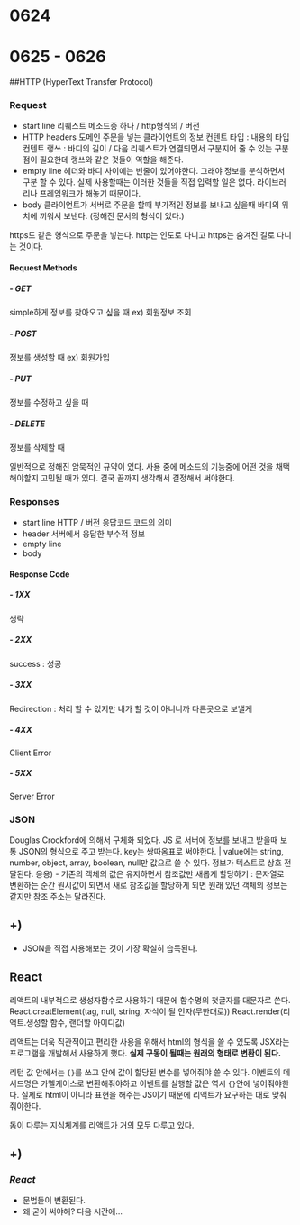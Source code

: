 # 0624

# 0625 - 0626
##HTTP (HyperText Transfer Protocol)
### Request
- start line
리퀘스트 메소드중 하나 / http형식의 / 버전
- HTTP headers
도메인
주문을 넣는 클라이언트의 정보
컨텐트 타입 : 내용의 타입
컨텐트 랭쓰 : 바디의 길이 / 다음 리퀘스트가 연결되면서 구분지어 줄 수 있는 구분점이 필요한데 랭쓰와 같은 것들이 역할을 해준다.
- empty line
헤더와 바디 사이에는 빈줄이 있어야한다. 그래야 정보를 분석하면서 구분 할 수 있다.
실제 사용할때는 이러한 것들을 직접 입력할 일은 없다. 라이브러리나 프레임워크가 해놓기 때문이다.
- body
클라이언트가 서버로 주문을 할때 부가적인 정보를 보내고 싶을때 바디의 위치에 끼워서 보낸다. (정해진 문서의 형식이 있다.)

https도 같은 형식으로 주문을 넣는다. http는 인도로 다니고 https는 숨겨진 길로 다니는 것이다.

#### Request Methods
##### - GET
simple하게 정보를 찾아오고 싶을 때
ex) 회원정보 조회
##### - POST
정보를 생성할 때
ex) 회원가입
##### - PUT
정보를 수정하고 싶을 때
##### -  DELETE
정보를 삭제할 때

일반적으로 정해진 암묵적인 규약이 있다.
사용 중에 메소드의 기능중에 어떤 것을 채택해야할지 고민될 때가 있다. 결국 끝까지 생각해서 결정해서 써야한다.

### Responses
- start line
HTTP / 버전  응답코드  코드의 의미
- header
서버에서 응답한 부수적 정보
- empty line
- body

#### Response Code
##### - 1XX
생략
##### - 2XX
success : 성공
##### - 3XX
Redirection : 처리 할 수 있지만 내가 할 것이 아니니까 다른곳으로 보낼게
##### - 4XX
Client Error
##### - 5XX
Server Error

### JSON
Douglas Crockford에 의해서 구체화 되었다.
JS 로 서버에 정보를 보내고 받을때  보통 JSON의 형식으로 주고 받는다.
key는 쌍따옴표로 써야한다. | value에는 string, number, object, array, boolean, null만 값으로 쓸 수 있다.
정보가 텍스트로 상호 전달된다.
응용) - 기존의 객체의 값은 유지하면서 참조값만 새롭게 할당하기
: 문자열로 변환하는 순간 원시값이 되면서 새로 참조값을 할당하게 되면 원래 있던 객체의 정보는 같지만 참조 주소는 달라진다.

## +)
- JSON을 직접 사용해보는 것이 가장 확실히 습득된다.

## React
리액트의 내부적으로 생성자함수로 사용하기 때문에 함수명의 첫글자를 대문자로 쓴다.
React.creatElement(tag, null, string, 자식이 될 인자(무한대로))
React.render(리액트.생성할 함수, 랜더할 아이디값)

리액트는 더욱 직관적이고 편리한 사용을 위해서 html의 형식을 쓸 수 있도록 JSX라는 프로그램을 개발해서 사용하게 했다.
**실제 구동이 될때는 원래의 형태로 변환이 된다.**

리턴 값 안에서는 `{}`를 쓰고 안에 값이 할당된 변수를 넣어줘야 쓸 수 있다.
이벤트의 메서드명은 카멜케이스로 변환해줘야하고 이벤트를 실행할 값은 역시 `{}`안에 넣어줘야한다.
실제로 html이 아니라 표현을 해주는 JS이기 때문에 리액트가 요구하는 대로 맞춰줘야한다.

돔이 다루는 지식체계를 리액트가 거의 모두 다루고 있다.

## +)
### *React*
- 문법들이 변환된다.
- 왜 굳이 써야해? 다음 시간에...